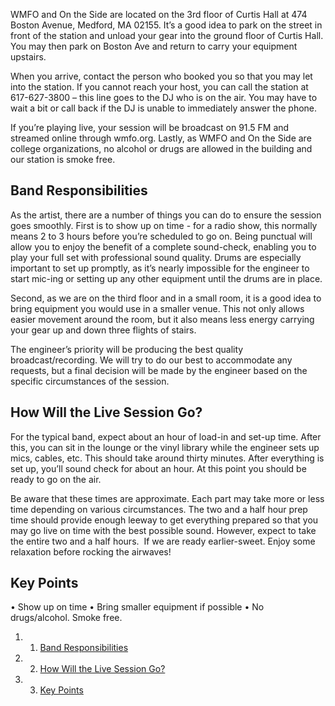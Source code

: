 WMFO and On the Side are located on the 3rd floor of Curtis Hall at 474 Boston Avenue, Medford, MA 02155. It’s a good idea to park on the street in front of the station and unload your gear into the ground floor of Curtis Hall. You may then park on Boston Ave and return to carry your equipment upstairs.

When you arrive, contact the person who booked you so that you may let into the station. If you cannot reach your host, you can call the station at 617-627-3800 – this line goes to the DJ who is on the air. You may have to wait a bit or call back if the DJ is unable to immediately answer the phone.  

If you’re playing live, your session will be broadcast on 91.5 FM and streamed online through wmfo.org. Lastly, as WMFO and On the Side are college organizations, no alcohol or drugs are allowed in the building and our station is smoke free.

Band Responsibilities
---------------------

As the artist, there are a number of things you can do to ensure the session goes smoothly. First is to show up on time - for a radio show, this normally means 2 to 3 hours before you’re scheduled to go on. Being punctual will allow you to enjoy the benefit of a complete sound-check, enabling you to play your full set with professional sound quality. Drums are especially important to set up promptly, as it’s nearly impossible for the engineer to start mic-ing or setting up any other equipment until the drums are in place.

Second, as we are on the third floor and in a small room, it is a good idea to bring equipment you would use in a smaller venue. This not only allows easier movement around the room, but it also means less energy carrying your gear up and down three flights of stairs.

The engineer’s priority will be producing the best quality broadcast/recording. We will try to do our best to accommodate any requests, but a final decision will be made by the engineer based on the specific circumstances of the session.

How Will the Live Session Go?
-----------------------------

For the typical band, expect about an hour of load-in and set-up time. After this, you can sit in the lounge or the vinyl library while the engineer sets up mics, cables, etc. This should take around thirty minutes. After everything is set up, you’ll sound check for about an hour. At this point you should be ready to go on the air.

Be aware that these times are approximate. Each part may take more or less time depending on various circumstances. The two and a half hour prep time should provide enough leeway to get everything prepared so that you may go live on time with the best possible sound. However, expect to take the entire two and a half hours.  If we are ready earlier-sweet. Enjoy some relaxation before rocking the airwaves!

Key Points
----------

• Show up on time
 • Bring smaller equipment if possible
 • No drugs/alcohol. Smoke free.

1.  1. [Band Responsibilities](#Band_Responsibilities)
2.  2. [How Will the Live Session Go?](#How_Will_the_Live_Session_Go.3F)
3.  3. [Key Points](#Key_Points)

